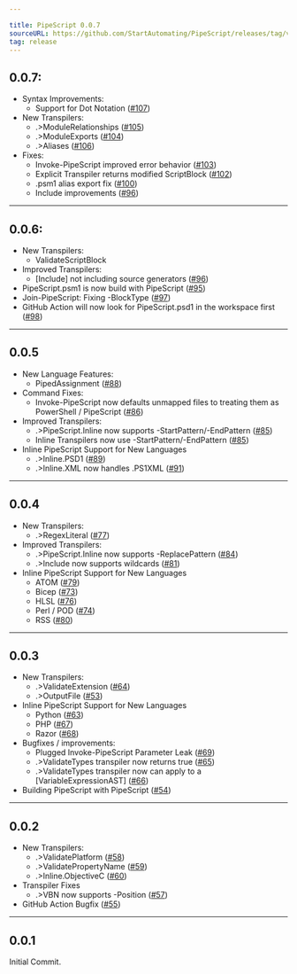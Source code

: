 ```yaml
---

title: PipeScript 0.0.7
sourceURL: https://github.com/StartAutomating/PipeScript/releases/tag/v0.0.7
tag: release
---
```

## 0.0.7:
* Syntax Improvements:
  * Support for Dot Notation ([#107](https://github.com/StartAutomating/PipeScript/issues/107))
* New Transpilers:
  * .>ModuleRelationships ([#105](https://github.com/StartAutomating/PipeScript/issues/105))
  * .>ModuleExports ([#104](https://github.com/StartAutomating/PipeScript/issues/104))
  * .>Aliases ([#106](https://github.com/StartAutomating/PipeScript/issues/106))
* Fixes:
  * Invoke-PipeScript improved error behavior ([#103](https://github.com/StartAutomating/PipeScript/issues/103))
  * Explicit Transpiler returns modified ScriptBlock ([#102](https://github.com/StartAutomating/PipeScript/issues/102))
  * .psm1 alias export fix ([#100](https://github.com/StartAutomating/PipeScript/issues/100))
  * Include improvements ([#96](https://github.com/StartAutomating/PipeScript/issues/96))
---

## 0.0.6:
* New Transpilers:
  * ValidateScriptBlock
* Improved Transpilers:
  * [Include] not including source generators ([#96](https://github.com/StartAutomating/PipeScript/issues/96))
* PipeScript.psm1 is now build with PipeScript ([#95](https://github.com/StartAutomating/PipeScript/issues/95))
* Join-PipeScript:  Fixing -BlockType ([#97](https://github.com/StartAutomating/PipeScript/issues/97))
* GitHub Action will now look for PipeScript.psd1 in the workspace first ([#98](https://github.com/StartAutomating/PipeScript/issues/98))
---

## 0.0.5
* New Language Features:
  * PipedAssignment ([#88](https://github.com/StartAutomating/PipeScript/issues/88))
* Command Fixes:
  * Invoke-PipeScript now defaults unmapped files to treating them as PowerShell / PipeScript ([#86](https://github.com/StartAutomating/PipeScript/issues/86))
* Improved Transpilers:
  * .>PipeScript.Inline now supports -StartPattern/-EndPattern ([#85](https://github.com/StartAutomating/PipeScript/issues/85))
  * Inline Transpilers now use -StartPattern/-EndPattern ([#85](https://github.com/StartAutomating/PipeScript/issues/85))
* Inline PipeScript Support for New Languages
  * .>Inline.PSD1 ([#89](https://github.com/StartAutomating/PipeScript/issues/89))
  * .>Inline.XML now handles .PS1XML ([#91](https://github.com/StartAutomating/PipeScript/issues/91))
---

## 0.0.4
* New Transpilers:
  * .>RegexLiteral ([#77](https://github.com/StartAutomating/PipeScript/issues/77))
* Improved Transpilers:
  * .>PipeScript.Inline now supports -ReplacePattern ([#84](https://github.com/StartAutomating/PipeScript/issues/84))
  * .>Include now supports wildcards ([#81](https://github.com/StartAutomating/PipeScript/issues/81))
* Inline PipeScript Support for New Languages
  * ATOM ([#79](https://github.com/StartAutomating/PipeScript/issues/79))
  * Bicep ([#73](https://github.com/StartAutomating/PipeScript/issues/73))
  * HLSL ([#76](https://github.com/StartAutomating/PipeScript/issues/76))
  * Perl / POD ([#74](https://github.com/StartAutomating/PipeScript/issues/74))
  * RSS ([#80](https://github.com/StartAutomating/PipeScript/issues/80))

---
## 0.0.3
* New Transpilers:
  * .>ValidateExtension ([#64](https://github.com/StartAutomating/PipeScript/issues/64))
  * .>OutputFile ([#53](https://github.com/StartAutomating/PipeScript/issues/53))
* Inline PipeScript Support for New Languages
  * Python ([#63](https://github.com/StartAutomating/PipeScript/issues/63))
  * PHP ([#67](https://github.com/StartAutomating/PipeScript/issues/67))
  * Razor ([#68](https://github.com/StartAutomating/PipeScript/issues/68))
* Bugfixes / improvements:
  * Plugged Invoke-PipeScript Parameter Leak ([#69](https://github.com/StartAutomating/PipeScript/issues/69))
  * .>ValidateTypes transpiler now returns true ([#65](https://github.com/StartAutomating/PipeScript/issues/65))
  * .>ValidateTypes transpiler now can apply to a [VariableExpressionAST] ([#66](https://github.com/StartAutomating/PipeScript/issues/66))
* Building PipeScript with PipeScript ([#54](https://github.com/StartAutomating/PipeScript/issues/54))
---

## 0.0.2
* New Transpilers:
  * .>ValidatePlatform ([#58](https://github.com/StartAutomating/PipeScript/issues/58))
  * .>ValidatePropertyName ([#59](https://github.com/StartAutomating/PipeScript/issues/59))
  * .>Inline.ObjectiveC ([#60](https://github.com/StartAutomating/PipeScript/issues/60))
* Transpiler Fixes
  * .>VBN now supports -Position ([#57](https://github.com/StartAutomating/PipeScript/issues/57))
* GitHub Action Bugfix ([#55](https://github.com/StartAutomating/PipeScript/issues/55))
---
## 0.0.1
Initial Commit.

